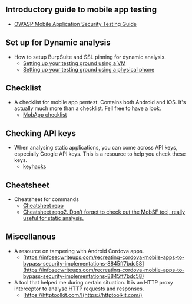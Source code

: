 ## Introductory guide to mobile app testing
* [OWASP Mobile Application Security Testing Guide](https://mobile-security.gitbook.io/mobile-security-testing-guide/)

## Set up for Dynamic analysis
* How to setup BurpSuite and SSL pinning for dynamic analysis.
    * [Setting up your testing ground using a VM](https://danaepp.com/hacking-modern-android-apps-with-burpsuite?utm_source=convertkit&utm_medium=email&utm_campaign=%F0%9F%8F%B4%E2%80%8D%E2%98%A0%EF%B8%8F%20That%20sh*t%20is%20wrong.%20Let%27s%20hack%20mobile%20APIs%20the%20right%20way.%20-%2015039078)
    * [Setting up your testing ground using a physical phone](https://www.blackhillsinfosec.com/start-to-finish-configuring-an-android-phone-for-pentesting/)

## Checklist
* A checklist for mobile app pentest. Contains both Android and IOS. It's actually much more than a checklist. Fell free to have a look.
    * [MobApp checklist](https://book.hacktricks.xyz/mobile-pentesting/android-checklist)

## Checking API keys
* When analysing static applications, you can come across API keys, especially Google API keys. This is a resource to help you check these keys.
    * [keyhacks](https://github.com/streaak/keyhacks)

## Cheatsheet
* Cheatsheet for commands
    * [Cheatsheet repo](https://github.com/randorisec/MobileHackingCheatSheet)
    * [Cheatsheet repo2. Don't forget to check out the MobSF tool, really useful for static analysis.](https://github.com/tanprathan/MobileApp-Pentest-Cheatsheet)

## Miscellanous
* A resource on tampering with Android Cordova apps.
    * [https://infosecwriteups.com/recreating-cordova-mobile-apps-to-bypass-security-implementations-8845ff7bdc58](https://infosecwriteups.com/recreating-cordova-mobile-apps-to-bypass-security-implementations-8845ff7bdc58)
 * A tool that helped me during certain situation. It is an HTTP proxy interceptor to analyse HTTP requests and responses.
    * [https://httptoolkit.com/](https://httptoolkit.com/)
